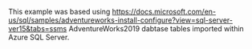 ﻿This example was based using https://docs.microsoft.com/en-us/sql/samples/adventureworks-install-configure?view=sql-server-ver15&tabs=ssms
AdventureWorks2019 dabtase tables imported within Azure SQL Server.